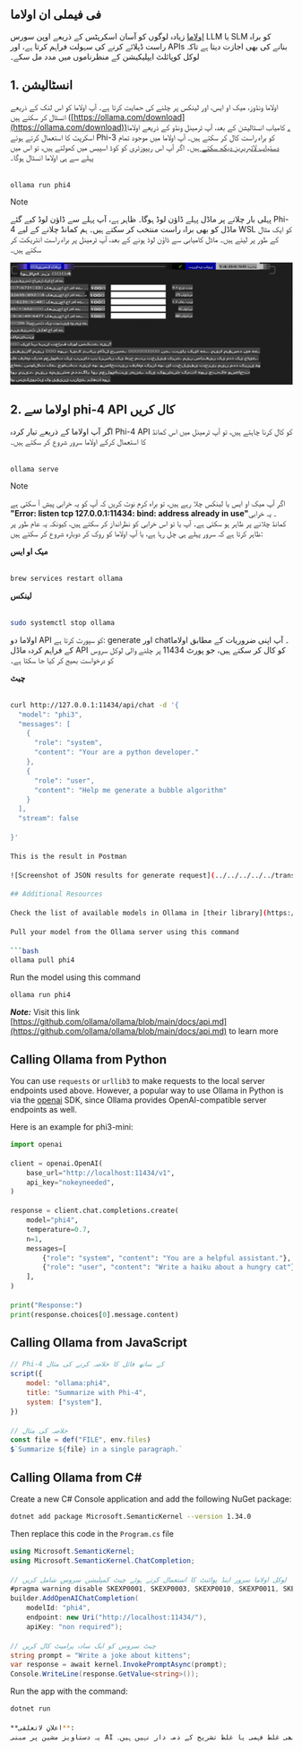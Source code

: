 ## فی فیملی ان اولاما

[اولاما](https://ollama.com) زیادہ لوگوں کو آسان اسکرپٹس کے ذریعے اوپن سورس LLM یا SLM کو براہ راست ڈپلائے کرنے کی سہولت فراہم کرتا ہے، اور APIs بنانے کی بھی اجازت دیتا ہے تاکہ لوکل کوپائلٹ ایپلیکیشن کے منظرناموں میں مدد مل سکے۔

## **1. انسٹالیشن**

اولاما ونڈوز، میک او ایس، اور لینکس پر چلنے کی حمایت کرتا ہے۔ آپ اولاما کو اس لنک کے ذریعے انسٹال کر سکتے ہیں ([https://ollama.com/download](https://ollama.com/download))۔ کامیاب انسٹالیشن کے بعد، آپ ٹرمینل ونڈو کے ذریعے اولاما اسکرپٹ کا استعمال کرتے ہوئے Phi-3 کو براہ راست کال کر سکتے ہیں۔ آپ اولاما میں موجود تمام [دستیاب لائبریریز دیکھ سکتے ہیں](https://ollama.com/library)۔ اگر آپ اس ریپوزٹری کو کوڈ اسپیس میں کھولتے ہیں، تو اس میں پہلے سے ہی اولاما انسٹال ہوگا۔

```bash

ollama run phi4

```

> [!NOTE]
> پہلی بار چلانے پر ماڈل پہلے ڈاؤن لوڈ ہوگا۔ ظاہر ہے، آپ پہلے سے ڈاؤن لوڈ کیے گئے Phi-4 ماڈل کو بھی براہ راست منتخب کر سکتے ہیں۔ ہم کمانڈ چلانے کے لیے WSL کو ایک مثال کے طور پر لیتے ہیں۔ ماڈل کامیابی سے ڈاؤن لوڈ ہونے کے بعد، آپ ٹرمینل پر براہ راست انٹریکٹ کر سکتے ہیں۔

![run](../../../../../translated_images/ollama_run.b0be611de61f3bb3b42e22205cedf6714b0335ba9288e71d985bf9024f3c20f5.ur.png)

## **2. اولاما سے phi-4 API کال کریں**

اگر آپ اولاما کے ذریعے تیار کردہ Phi-4 API کو کال کرنا چاہتے ہیں، تو آپ ٹرمینل میں اس کمانڈ کا استعمال کرکے اولاما سرور شروع کر سکتے ہیں۔

```bash

ollama serve

```

> [!NOTE]
> اگر آپ میک او ایس یا لینکس چلا رہے ہیں، تو براہ کرم نوٹ کریں کہ آپ کو یہ خرابی پیش آ سکتی ہے **"Error: listen tcp 127.0.0.1:11434: bind: address already in use"**۔ یہ خرابی کمانڈ چلانے پر ظاہر ہو سکتی ہے۔ آپ یا تو اس خرابی کو نظرانداز کر سکتے ہیں، کیونکہ یہ عام طور پر ظاہر کرتا ہے کہ سرور پہلے ہی چل رہا ہے، یا آپ اولاما کو روک کر دوبارہ شروع کر سکتے ہیں:

**میک او ایس**

```bash

brew services restart ollama

```

**لینکس**

```bash

sudo systemctl stop ollama

```

اولاما دو API کو سپورٹ کرتا ہے: generate اور chat۔ آپ اپنی ضروریات کے مطابق اولاما کے فراہم کردہ ماڈل API کو کال کر سکتے ہیں، جو پورٹ 11434 پر چلنے والی لوکل سروس کو درخواست بھیج کر کیا جا سکتا ہے۔

**چیٹ**

```bash

curl http://127.0.0.1:11434/api/chat -d '{
  "model": "phi3",
  "messages": [
    {
      "role": "system",
      "content": "Your are a python developer."
    },
    {
      "role": "user",
      "content": "Help me generate a bubble algorithm"
    }
  ],
  "stream": false
  
}'

This is the result in Postman

![Screenshot of JSON results for generate request](../../../../../translated_images/ollama_gen.bd58ab69d4004826e8cd31e17a3c59840df127b0a30ac9bb38325ac58c74caa5.ur.png)

## Additional Resources

Check the list of available models in Ollama in [their library](https://ollama.com/library).

Pull your model from the Ollama server using this command

```bash
ollama pull phi4
```

Run the model using this command

```bash
ollama run phi4
```

***Note:*** Visit this link [https://github.com/ollama/ollama/blob/main/docs/api.md](https://github.com/ollama/ollama/blob/main/docs/api.md) to learn more

## Calling Ollama from Python

You can use `requests` or `urllib3` to make requests to the local server endpoints used above. However, a popular way to use Ollama in Python is via the [openai](https://pypi.org/project/openai/) SDK, since Ollama provides OpenAI-compatible server endpoints as well.

Here is an example for phi3-mini:

```python
import openai

client = openai.OpenAI(
    base_url="http://localhost:11434/v1",
    api_key="nokeyneeded",
)

response = client.chat.completions.create(
    model="phi4",
    temperature=0.7,
    n=1,
    messages=[
        {"role": "system", "content": "You are a helpful assistant."},
        {"role": "user", "content": "Write a haiku about a hungry cat"},
    ],
)

print("Response:")
print(response.choices[0].message.content)
```

## Calling Ollama from JavaScript 

```javascript
// Phi-4 کے ساتھ فائل کا خلاصہ کرنے کی مثال
script({
    model: "ollama:phi4",
    title: "Summarize with Phi-4",
    system: ["system"],
})

// خلاصہ کی مثال
const file = def("FILE", env.files)
$`Summarize ${file} in a single paragraph.`
```

## Calling Ollama from C#

Create a new C# Console application and add the following NuGet package:

```bash
dotnet add package Microsoft.SemanticKernel --version 1.34.0
```

Then replace this code in the `Program.cs` file

```csharp
using Microsoft.SemanticKernel;
using Microsoft.SemanticKernel.ChatCompletion;

// لوکل اولاما سرور اینڈ پوائنٹ کا استعمال کرتے ہوئے چیٹ کمپلیشن سروس شامل کریں
#pragma warning disable SKEXP0001, SKEXP0003, SKEXP0010, SKEXP0011, SKEXP0050, SKEXP0052
builder.AddOpenAIChatCompletion(
    modelId: "phi4",
    endpoint: new Uri("http://localhost:11434/"),
    apiKey: "non required");

// چیٹ سروس کو ایک سادہ پرامپٹ کال کریں
string prompt = "Write a joke about kittens";
var response = await kernel.InvokePromptAsync(prompt);
Console.WriteLine(response.GetValue<string>());
```

Run the app with the command:

```bash
dotnet run

**اعلانِ لاتعلقی**:  
یہ دستاویز مشین پر مبنی AI ترجمہ خدمات کا استعمال کرتے ہوئے ترجمہ کی گئی ہے۔ اگرچہ ہم درستگی کے لیے کوشش کرتے ہیں، براہ کرم آگاہ رہیں کہ خودکار ترجمے میں غلطیاں یا خامیاں ہو سکتی ہیں۔ اصل دستاویز کو اس کی اصل زبان میں مستند ذریعہ سمجھا جانا چاہیے۔ اہم معلومات کے لیے، پیشہ ور انسانی ترجمہ تجویز کیا جاتا ہے۔ ہم اس ترجمے کے استعمال سے پیدا ہونے والی کسی بھی غلط فہمی یا غلط تشریح کے ذمہ دار نہیں ہیں۔